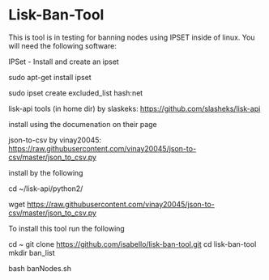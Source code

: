 # Lisk-Ban-Tool

This is tool is in testing for banning nodes using IPSET inside of linux. You will need the following software:

IPSet - Install and create an ipset

sudo apt-get install ipset


sudo ipset create excluded_list hash:net



lisk-api tools (in home dir) by slaskeks: https://github.com/slasheks/lisk-api

install using the documenation on their page



json-to-csv by vinay20045: https://raw.githubusercontent.com/vinay20045/json-to-csv/master/json_to_csv.py

install by the following

cd ~/lisk-api/python2/

wget https://raw.githubusercontent.com/vinay20045/json-to-csv/master/json_to_csv.py



To install this tool run the following

cd ~
git clone https://github.com/isabello/lisk-ban-tool.git
cd lisk-ban-tool
mkdir ban_list

bash banNodes.sh
